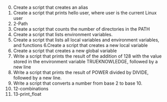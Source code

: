 0. Create a script that creates an alias
1. Create a script that prints hello user, where user is the current Linux user
2. 2-Path
3. Create a script that counts the number of directories in the PATH
4. Create a script that lists environment variables.
5. Create a script that lists all local variables and environment variables, and functions
6.Create a script that creates a new local variable
7. Create a script that creates a new global variable
8. Write a script that prints the result of the addition of 128 with the value stored in the environment variable TRUEKNOWLEDGE, followed by a new line
9. Write a script that prints the result of POWER divided by DIVIDE, followed by a new line.
10. Write a script that converts a number from base 2 to base 10.
11. 12-combinations
13. 13-print_float
